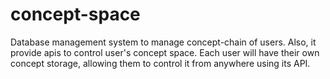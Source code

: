 # concept-space
Database management system to manage concept-chain of users. Also, it provide apis to control user's concept space.
Each user will have their own concept storage, allowing them to control it from anywhere using its API.
